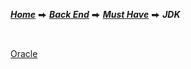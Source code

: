 [***Home***](../../../../README.md) ⮕ [***Back End***](../../README.md) ⮕ [***Must Have***](../menu.md) ⮕ ***JDK***

<br/>

[Oracle](https://www.oracle.com/java/technologies/downloads/)